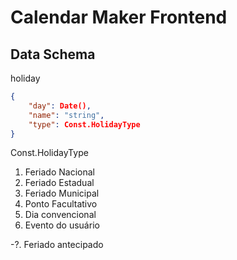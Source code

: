 # Calendar Maker Frontend

## Data Schema

holiday

``` json
{
    "day": Date(),
    "name": "string",
    "type": Const.HolidayType
}
```

Const.HolidayType

1. Feriado Nacional
2. Feriado Estadual
3. Feriado Municipal
4. Ponto Facultativo
9. Dia convencional
99. Evento do usuário

-?. Feriado antecipado
